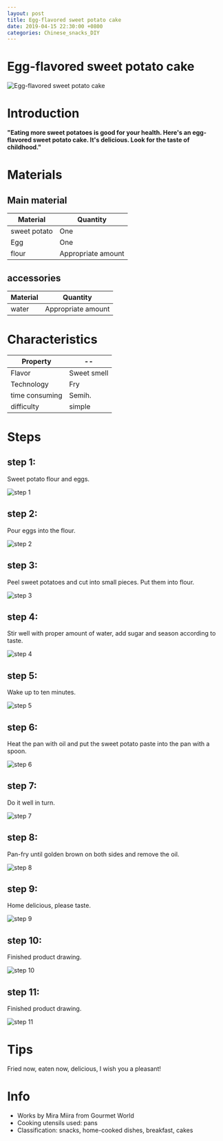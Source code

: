 ```yaml
---
layout: post
title: Egg-flavored sweet potato cake
date: 2019-04-15 22:30:00 +0800
categories: Chinese_snacks_DIY
---
```


# Egg-flavored sweet potato cake

![Egg-flavored sweet potato cake]({{site.baseurl}}/img/416534/416534.jpg)

# Introduction

**"Eating more sweet potatoes is good for your health. Here's an egg-flavored sweet potato cake. It's delicious. Look for the taste of childhood."**

# Materials


## Main material

Material|Quantity
--|--
sweet potato|One
Egg|One
flour|Appropriate amount

## accessories

Material|Quantity
--|--
water|Appropriate amount

# Characteristics

Property|--
--|--
Flavor|Sweet smell
Technology|Fry
time consuming|Semih.
difficulty|simple

# Steps

## step 1:

Sweet potato flour and eggs.

![step 1]({{site.baseurl}}/img/416534/1.jpg)

## step 2:

Pour eggs into the flour.

![step 2]({{site.baseurl}}/img/416534/2.jpg)

## step 3:

Peel sweet potatoes and cut into small pieces. Put them into flour.

![step 3]({{site.baseurl}}/img/416534/3.jpg)

## step 4:

Stir well with proper amount of water, add sugar and season according to taste.

![step 4]({{site.baseurl}}/img/416534/4.jpg)

## step 5:

Wake up to ten minutes.

![step 5]({{site.baseurl}}/img/416534/5.jpg)

## step 6:

Heat the pan with oil and put the sweet potato paste into the pan with a spoon.

![step 6]({{site.baseurl}}/img/416534/6.jpg)

## step 7:

Do it well in turn.

![step 7]({{site.baseurl}}/img/416534/7.jpg)

## step 8:

Pan-fry until golden brown on both sides and remove the oil.

![step 8]({{site.baseurl}}/img/416534/8.jpg)

## step 9:

Home delicious, please taste.

![step 9]({{site.baseurl}}/img/416534/9.jpg)

## step 10:

Finished product drawing.

![step 10]({{site.baseurl}}/img/416534/10.jpg)

## step 11:

Finished product drawing.

![step 11]({{site.baseurl}}/img/416534/11.jpg)

# Tips

Fried now, eaten now, delicious, I wish you a pleasant!

# Info

- Works by Mira Miira from Gourmet World
- Cooking utensils used: pans
- Classification: snacks, home-cooked dishes, breakfast, cakes